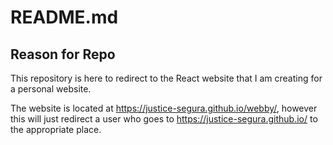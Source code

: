 # README.md

## Reason for Repo
This repository is here to redirect to the React website that I am creating for a personal website.

The website is located at https://justice-segura.github.io/webby/, however this will just redirect a user who goes to https://justice-segura.github.io/ to the appropriate place.